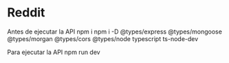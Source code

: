 # Reddit
Antes de ejecutar la API
npm i
npm i -D @types/express @types/mongoose @types/morgan @types/cors @types/node typescript ts-node-dev

Para ejecutar la API
npm run dev
